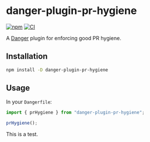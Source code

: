 # danger-plugin-pr-hygiene

[![npm](https://img.shields.io/npm/v/danger-plugin-pr-hygiene.svg?maxAge=3600)](https://www.npmjs.com/package/danger-plugin-pr-hygiene)
[![CI](https://github.com/maxdeviant/danger-plugin-pr-hygiene/actions/workflows/ci.yml/badge.svg?branch=main)](https://github.com/maxdeviant/danger-plugin-pr-hygiene/actions/workflows/ci.yml)

A [Danger](https://danger.systems/js/) plugin for enforcing good PR hygiene.

## Installation

```sh
npm install -D danger-plugin-pr-hygiene
```

## Usage

In your `Dangerfile`:

```ts
import { prHygiene } from "danger-plugin-pr-hygiene";

prHygiene();
```

This is a test.
